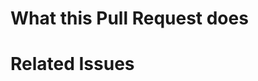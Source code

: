 # What this Pull Request does
<!-- Please provide a brief description of the changes in this PR -->

# Related Issues
<!-- To automatically link and close an issue, use: -->
<!-- Fixes #<issue_number> -->
<!-- To link without closing the issue, use: -->
<!-- References #<issue_number> -->
